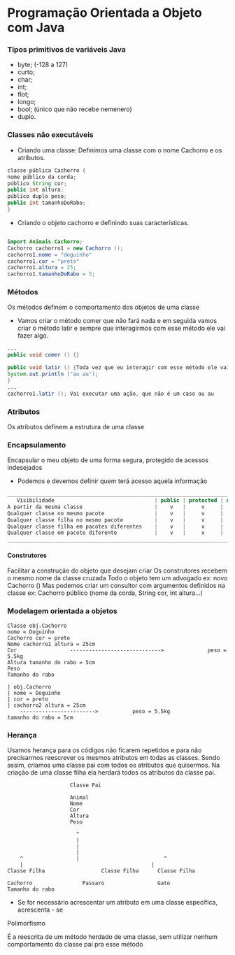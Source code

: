 # Programação Orientada a Objeto com Java

### Tipos primitivos de variáveis Java

- byte; (-128 a 127)
- curto;
- char;
- int;
- flot;
- longo;
- bool; (único que não recebe nemenero)
- duplo.

### Classes não executáveis

* Criando uma classe: Definimos uma classe com o nome Cachorro e os atributos. 
```java
classe pública Cachorro { 
nome público da corda;
público String cor;
public int altura;
público duplo peso;
public int tamanhoDoRabo;
}
```
* Criando o objeto cachorro e definindo suas características.
```java

import Animais.Cachorro;
Cachorro cachorro1 = new Cachorro ();
cachorro1.nome = "doguinho"
cachorro1.cor = "preto"
cachorro1.altura = 25;
cachorro1.tamanhoDoRabo = 5;
```

### Métodos 

Os métodos definem o comportamento dos objetos de uma classe
- Vamos criar o método comer que não fará nada e em seguida vamos criar o método latir e sempre que interagirmos com esse método ele vai fazer algo.

```java
...
public void comer () {} 

public void latir () {Toda vez que eu interagir com esse método ele vai fazer au au
System.out.println ("au au");
}
...
cachorro1.latir (); Vai executar uma ação, que não é um caso au au
```

### Atributos

Os atributos definem a estrutura de uma classe

### Encapsulamento

Encapsular o meu objeto de uma forma segura, protegido de acessos indesejados
- Podemos e devemos definir quem terá acesso aquela informação

```java
_________________________________________________________________________________________
   Visibilidade                                | public | protected | default | private |
A partir da mesma classe                       |    v	|     v	    |	 v    |	   v	|
Qualquer classe no mesmo pacote                |    v	|     v     |	 v    |	   x	|
Qualquer classe filha no mesmo pacote          |    v	|     v     |	 v    |	   x	|
Qualquer classe filha em pacotes diferentes    |    v	|     v     |	 x    |	   x	|
Qualquer classe em pacote diferente            |    v	|     x     |	 x    |	   x	|
_________________________________________________________________________________________

```

#### Construtores

Facilitar a construção do objeto que desejam criar
Os construtores recebem o mesmo nome da classe cruzada
Todo o objeto tem um advogado ex: novo Cachorro ()
Mas podemos criar um consultor com argumentos definidos na classe ex: Cachorro público (nome da corda, String cor, int altura...)

### Modelagem orientada a objetos

```
Classe obj.Cachorro
nome = Doguinho
Cachorro cor = preto
Nome cachorro1 altura = 25cm
Cor                 ----------------------------->              peso = 5.5kg
Altura tamanho do rabo = 5cm
Peso
Tamanho do rabo
	
| obj.Cachorro
| nome = Doguinho
| cor = preto
| cachorro2 altura = 25cm 
	------------------------>	        peso = 5.5kg				
tamanho do rabo = 5cm
```

### Herança

Usamos herança para os códigos não ficarem repetidos e para não precisarmos reescrever os mesmos atributos em todas as classes.
Sendo assim, criamos uma classe pai com todos os atributos que quisermos. Na criação de uma classe filha ela herdará todos os atributos da classe pai.

						Classe Pai

						Animal
						Nome
						Cor 
						Altura
						Peso

						  ^
						  |
						  |
						  |
		^				  |                           ^
		|					                      |
	Classe Filha	  		      Classe Filha		Classe Filha
	
	Cachorro				Passaro           	    Gato
	Tamanho do rabo			

- Se for necessário acrescentar um atributo em uma classe específica, acrescenta - se 

					
Polimorfismo

É a reescrita de um método herdado de uma classe, sem utilizar nenhum comportamento da classe pai pra esse método






























														


























